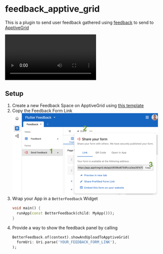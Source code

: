 # feedback_apptive_grid

This is a plugin to send user feedback gathered using [feedback](https://pub.dev/packages/feedback) to send to [ApptiveGrid](https://apptivegrid.de)

<video src="https://github.com/ApptiveGrid/ApptiveGrid-flutter-dev-tools/blob/main/.github/assets/feedback_apptive_grid/demo.mp4?raw=true" controls="controls" style="max-width: 1000px;">
</video>

## Setup

1. Create a new Feedback Space on ApptiveGrid using [this template](https://app.apptivegrid.de/#/template/653666cfa579f6d120c4ad57)
2. Copy the Feedback Form Link
   <img src="https://github.com/ApptiveGrid/ApptiveGrid-flutter-dev-tools/blob/main/.github/assets/feedback_apptive_grid/copy_form_link.png?raw=true" width="1000px">
3. Wrap your App in a `BetterFeedback` Widget
    ```dart
   void main() {
      runApp(const BetterFeedback(child: MyApp()));
    }
    ```
4. Provide a way to show the feedback panel by calling
    ```dart
    BetterFeedback.of(context).showAndUploadToApptiveGrid(
      formUri: Uri.parse('YOUR_FEEDBACK_FORM_LINK'),
    );
    ```